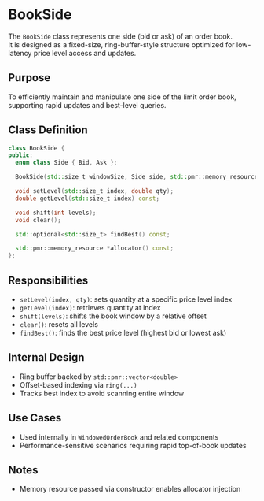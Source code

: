# BookSide

The `BookSide` class represents one side (bid or ask) of an order book.  
It is designed as a fixed-size, ring-buffer-style structure optimized for low-latency price level access and updates.

## Purpose

To efficiently maintain and manipulate one side of the limit order book, supporting rapid updates and best-level queries.

## Class Definition

```cpp
class BookSide {
public:
  enum class Side { Bid, Ask };

  BookSide(std::size_t windowSize, Side side, std::pmr::memory_resource *mem);

  void setLevel(std::size_t index, double qty);
  double getLevel(std::size_t index) const;

  void shift(int levels);
  void clear();

  std::optional<std::size_t> findBest() const;

  std::pmr::memory_resource *allocator() const;
};
```

## Responsibilities

- `setLevel(index, qty)`: sets quantity at a specific price level index
- `getLevel(index)`: retrieves quantity at index
- `shift(levels)`: shifts the book window by a relative offset
- `clear()`: resets all levels
- `findBest()`: finds the best price level (highest bid or lowest ask)

## Internal Design

- Ring buffer backed by `std::pmr::vector<double>`
- Offset-based indexing via `ring(...)`
- Tracks best index to avoid scanning entire window

## Use Cases

- Used internally in `WindowedOrderBook` and related components
- Performance-sensitive scenarios requiring rapid top-of-book updates

## Notes

- Memory resource passed via constructor enables allocator injection
